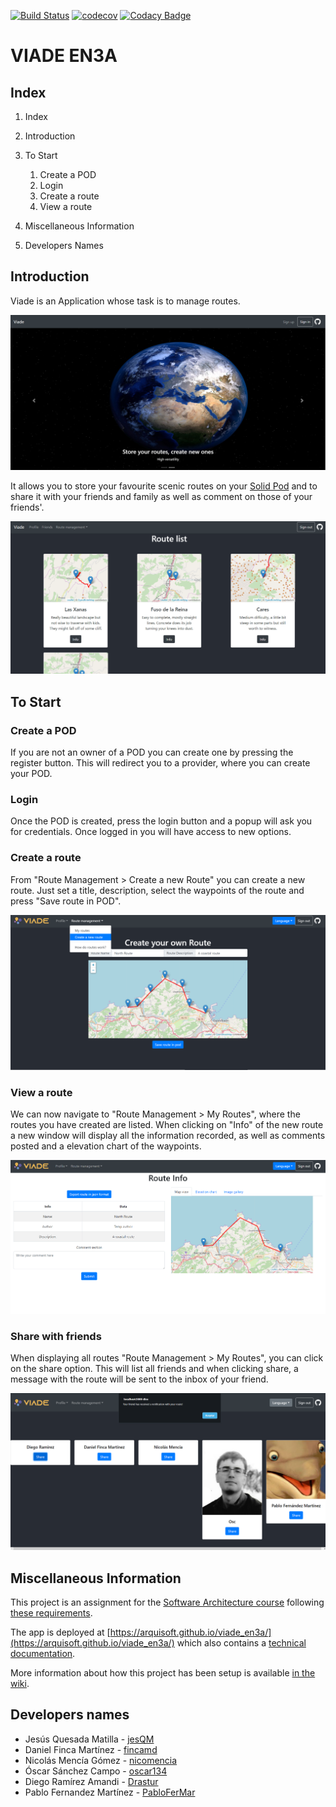 [![Build Status](https://travis-ci.org/Arquisoft/viade_en3a.svg?branch=master)](https://travis-ci.org/Arquisoft/viade_en3a)
[![codecov](https://codecov.io/gh/Arquisoft/viade_en3a/branch/master/graph/badge.svg)](https://codecov.io/gh/Arquisoft/viade_en3a)
[![Codacy Badge](https://api.codacy.com/project/badge/Grade/3064dbb567e64f61843d399fc9b89c7a)](https://www.codacy.com/gh/Arquisoft/viade_en3a?utm_source=github.com&amp;utm_medium=referral&amp;utm_content=Arquisoft/viade_en3a&amp;utm_campaign=Badge_Grade)

# VIADE EN3A

## Index
1.  Index

2.  Introduction

3.  To Start
    1.  Create a POD
    2.  Login
    3.  Create a route
    4.  View a route    
    

4.  Miscellaneous Information


5.  Developers Names

## Introduction
Viade is an Application whose task is to manage routes.
<p>
    <img class="fullPic" src="./public/img/sample/main.png">
</p>

It allows you to store your favourite scenic routes on your [Solid Pod](https://solid.inrupt.com/how-it-works) and to share it with your friends and family as well as comment on those of your friends'.

<p>
    <img class="fullPic" src="./public/img/sample/routeList.png">
</p>

## To Start
### Create a POD

If you are not an owner of a POD you can create one by pressing the register button.
This will redirect you to a provider, where you can create your POD.

### Login

Once the POD is created, press the login button and a popup will ask you for credentials.
Once logged in you will have access to new options.

### Create a route

From "Route Management > Create a new Route" you can create a new route.
Just set a title, description, select the waypoints of the route and press "Save route in POD".
<p>
    <img class="fullPic" src="./public/img/sample/createRoute.png">
</p>

### View a route

We can now navigate to "Route Management > My Routes", where the routes you have created are listed.
When clicking on "Info" of the new route a new window will display all the information recorded, as well as comments posted and a elevation chart of the waypoints.

<p>
    <img class="fullPic" src="./public/img/sample/routeDetails.png">
</p>

### Share with friends

When displaying all routes "Route Management > My Routes", you can click on the share option.
This will list all friends and when clicking share, a message with the route will be sent to the inbox of your friend.

<p>
    <img class="fullPic" src="./public/img/sample/shareRoutes.png">
</p>

## Miscellaneous Information

This project is an assignment for the [Software Architecture course](https://arquisoft.github.io/) following [these requirements](https://labra.solid.community/public/SoftwareArchitecture/AssignmentDescription/).

The app is deployed at [https://arquisoft.github.io/viade_en3a/](https://arquisoft.github.io/viade_en3a/) which also contains a [technical documentation](https://arquisoft.github.io/viade_en3a/docs).

More information about how this project has been setup is available [in the wiki](https://github.com/Arquisoft/viade_en3a/wiki).

## Developers names
* Jesús Quesada Matilla - [jesQM](https://github.com/jesQM)
* Daniel Finca Martínez - [fincamd](https://github.com/fincamd)
* Nicolás Mencía Gómez - [nicomencia](https://github.com/nicomencia)
* Óscar Sánchez Campo - [oscar134](https://github.com/oscar134)
* Diego Ramírez Amandi - [Drastur](https://github.com/Drastur)
* Pablo Fernandez Martínez - [PabloFerMar](https://github.com/PabloFerMar)
